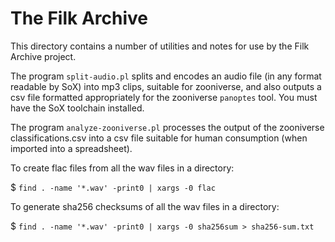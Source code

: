 # The Filk Archive

This directory contains a number of utilities and notes for use by the Filk Archive project.

The program `split-audio.pl` splits and encodes an audio file (in any format readable by SoX) into mp3 clips,
suitable for zooniverse, and also outputs a csv file formatted appropriately for the zooniverse `panoptes` tool.
You must have the SoX toolchain installed.

The program `analyze-zooniverse.pl` processes the output of the zooniverse classifications.csv into
a csv file suitable for human consumption (when imported into a spreadsheet).

To create flac files from all the wav files in a directory:

$ `find . -name '*.wav' -print0 | xargs -0 flac`

To generate sha256 checksums of all the wav files in a directory:

$ `find . -name '*.wav' -print0 | xargs -0 sha256sum > sha256-sum.txt`

